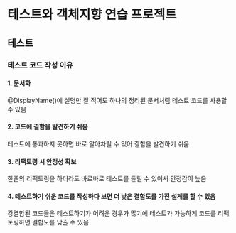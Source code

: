 # 테스트와 객체지향 연습 프로젝트

## 테스트

### 테스트 코드 작성 이유

#### 1. 문서화

@DisplayName()에 설명만 잘 적어도 하나의 정리된 문서처럼 테스트 코드를 사용할 수 있음

#### 2. 코드에 결함을 발견하기 쉬움

테스트에 통과하지 못하면 바로 알아차릴 수 있어 결함을 발견하기 쉬움

#### 3. 리팩토링 시 안정성 확보

한줄의 리팩토링을 하더라도 바로바로 테스트를 돌릴 수 있어서 안정감이 높음

#### 4. 테스트하기 쉬운 코드를 작성하다 보면 더 낮은 결합도를 가진 설계를 할 수 있음

강결합된 코드들은 테스트하기가 어려운 경우가 많기에 테스트가 가능하게 코드를 리팩토링하면 결합도를 낮출 수 있음